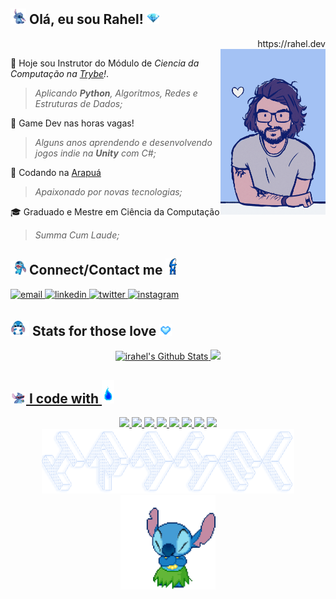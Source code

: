 <h2><img src="./res/gifs/name2.gif" width="25"> Olá, eu sou Rahel! <img src="./res/gifs/name.gif" width="20"> </h2>

<div>
<div align="right"><a>https://rahel.dev</a></div>
<img align="right" height="265" alt="Rahels photo" src="./res/avatar2.png"  />

💚 Hoje sou Instrutor do Módulo de *Ciencia da Computação na [Trybe](https://github.com/betrybe)!*.
> _Aplicando **Python**, Algoritmos, Redes e Estruturas de Dados;_

👾 Game Dev nas horas vagas!
> _Alguns anos aprendendo e desenvolvendo jogos indie na **Unity** com C#;_

🐝 Codando na [Arapuá]([https://github.com/betrybe](https://github.com/arapua))
> _Apaixonado por novas tecnologias;_

🎓 Graduado e Mestre em Ciência da Computação
> _Summa Cum Laude;_

<h2><img src="./res/gifs/connect.gif" width="25"> Connect/Contact me <img src="./res/gifs/connect2.gif" width="20"> </h2>

<a href="mailto:rahelmartim@icloud.com" target="_blank">
<img src=https://img.shields.io/badge/Email-D14836?style=for-the-badge&logo=gmail&logoColor=white alt=email style="margin-bottom: 5px;" />
</a>
<a href="https://linkedin.com/in/rahel-und" target="_blank">
<img src=https://img.shields.io/badge/linkedin-%2300acee.svg?color=405DE6&style=for-the-badge&logo=linkedin&logoColor=white alt=linkedin style="margin-bottom: 5px;" />
</a>
<a href="https://twitter.com/_illuminatiSun" target="_blank">
<img src=https://img.shields.io/badge/twitter-%2300acee.svg?color=1DA1F2&style=for-the-badge&logo=twitter&logoColor=white alt=twitter style="margin-bottom: 5px;" />
</a>
<a href="https://instagram.com/rahel_und" target="_blank">
<img src=https://img.shields.io/badge/instagram-%ff5851db.svg?color=C13584&style=for-the-badge&logo=instagram&logoColor=white alt=instagram style="margin-bottom: 5px;" />
</a>
</div>

<h2><img src="./res/gifs/stats2.gif" width="30"> Stats for those love <img src="./res/gifs/stats.gif" width="20"> </h2>


<div align="center">
  <a href="https://github.com/irahel">
  <img height="160em" src="https://github-readme-stats.vercel.app/api?username=irahel&include_all_commits=true&count_private=true&show_icons=true&line_height=20&title_color=A4C2F4&icon_color=e2f4a4&text_color=A4C2F4&bg_color=06152d" alt="irahel's Github Stats">
  <img height="160em" src="https://github-readme-stats.vercel.app/api/top-langs/?username=irahel&layout=compact&title_color=A4C2F4&text_color=A4C2F4&bg_color=06152d"/>
</div>

<h2><img src="./res/gifs/end.gif" width="25"> I code with <img src="./res/gifs/code.gif" width="20"> </h2>

<div align="center">
<img src="https://img.shields.io/badge/Python-3776AB?color=405DE6&style=for-the-badge&logo=python&logoColor=white" />
<img src="https://img.shields.io/badge/C%23-239120?style=for-the-badge&logo=c-sharp&logoColor=white" />
<img src="https://img.shields.io/badge/HTML5-E34F26?style=for-the-badge&logo=html5&logoColor=white" />
<img src="https://img.shields.io/badge/CSS-239120?&style=for-the-badge&logo=css3&logoColor=white" />
<img src="https://img.shields.io/badge/JavaScript-F7DF1E?style=for-the-badge&logo=JavaScript&logoColor=white" />
<img src="https://img.shields.io/badge/Unity-100000?style=for-the-badge&logo=unity&logoColor=white" />
<img src="https://img.shields.io/badge/React-20232A?style=for-the-badge&logo=react&logoColor=61DAFB" />
<img src="https://img.shields.io/badge/Node.js-43853D?style=for-the-badge&logo=node.js&logoColor=white" />
</div>


<div align="center">
  <img  width="80%" src="./res/ascii.png" />
</div>
<div align="center">
  <img width="30%" src="./res/gifs/code2.gif" />
</div>



<!-- future:
https://img.shields.io/badge/Itch.io-FA5C5C?style=for-the-badge&logo=itchdotio&logoColor=white
https://img.shields.io/badge/Game%20Jolt-CCFF00?style=for-the-badge&logo=Game%20Jolt&logoColor=white
 --->

<!--
<div align="flex-end">
  <img src="https://forthebadge.com/images/badges/built-with-love.svg" />  
</div>

-->

<!--
<div align="center">
  <img width="30%" src="https://tgs.fly.dev/irahel" />
</div>
-->
